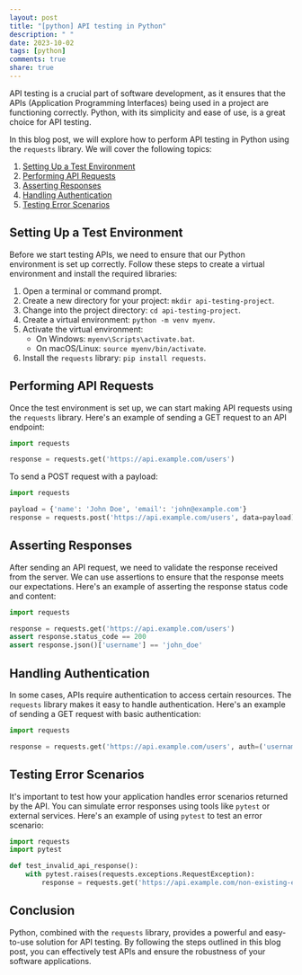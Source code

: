 ```yaml
---
layout: post
title: "[python] API testing in Python"
description: " "
date: 2023-10-02
tags: [python]
comments: true
share: true
---
```


API testing is a crucial part of software development, as it ensures that the APIs (Application Programming Interfaces) being used in a project are functioning correctly. Python, with its simplicity and ease of use, is a great choice for API testing.

In this blog post, we will explore how to perform API testing in Python using the `requests` library. We will cover the following topics:

1. [Setting Up a Test Environment](#setting-up-a-test-environment)
2. [Performing API Requests](#performing-api-requests)
3. [Asserting Responses](#asserting-responses)
4. [Handling Authentication](#handling-authentication)
5. [Testing Error Scenarios](#testing-error-scenarios)

## Setting Up a Test Environment

Before we start testing APIs, we need to ensure that our Python environment is set up correctly. Follow these steps to create a virtual environment and install the required libraries:

1. Open a terminal or command prompt.
2. Create a new directory for your project: `mkdir api-testing-project`.
3. Change into the project directory: `cd api-testing-project`.
4. Create a virtual environment: `python -m venv myenv`.
5. Activate the virtual environment:
   - On Windows: `myenv\Scripts\activate.bat`.
   - On macOS/Linux: `source myenv/bin/activate`.
6. Install the `requests` library: `pip install requests`.

## Performing API Requests

Once the test environment is set up, we can start making API requests using the `requests` library. Here's an example of sending a GET request to an API endpoint:

```python
import requests

response = requests.get('https://api.example.com/users')
```

To send a POST request with a payload:

```python
import requests

payload = {'name': 'John Doe', 'email': 'john@example.com'}
response = requests.post('https://api.example.com/users', data=payload)
```

## Asserting Responses

After sending an API request, we need to validate the response received from the server. We can use assertions to ensure that the response meets our expectations. Here's an example of asserting the response status code and content:

```python
import requests

response = requests.get('https://api.example.com/users')
assert response.status_code == 200
assert response.json()['username'] == 'john_doe'
```

## Handling Authentication

In some cases, APIs require authentication to access certain resources. The `requests` library makes it easy to handle authentication. Here's an example of sending a GET request with basic authentication:

```python
import requests

response = requests.get('https://api.example.com/users', auth=('username', 'password'))
```

## Testing Error Scenarios

It's important to test how your application handles error scenarios returned by the API. You can simulate error responses using tools like `pytest` or external services. Here's an example of using `pytest` to test an error scenario:

```python
import requests
import pytest

def test_invalid_api_response():
    with pytest.raises(requests.exceptions.RequestException):
        response = requests.get('https://api.example.com/non-existing-endpoint')
```

## Conclusion

Python, combined with the `requests` library, provides a powerful and easy-to-use solution for API testing. By following the steps outlined in this blog post, you can effectively test APIs and ensure the robustness of your software applications.